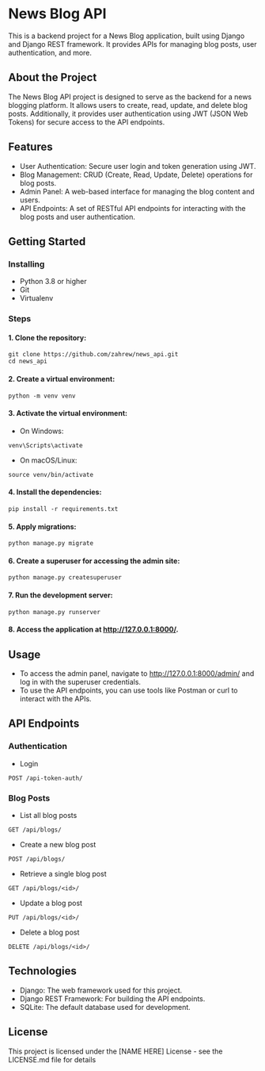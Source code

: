 # News Blog API

This is a backend project for a News Blog application, built using Django and Django REST framework. It provides APIs for managing blog posts, user authentication, and more.

## About the Project

The News Blog API project is designed to serve as the backend for a news blogging platform. It allows users to create, read, update, and delete blog posts. Additionally, it provides user authentication using JWT (JSON Web Tokens) for secure access to the API endpoints.

## Features
* User Authentication: Secure user login and token generation using JWT.
* Blog Management: CRUD (Create, Read, Update, Delete) operations for blog posts.
* Admin Panel: A web-based interface for managing the blog content and users.
* API Endpoints: A set of RESTful API endpoints for interacting with the blog posts and user authentication.

## Getting Started


### Installing
* Python 3.8 or higher
* Git
* Virtualenv

### Steps
#### 1. Clone the repository:

```
git clone https://github.com/zahrew/news_api.git
cd news_api
```
#### 2. Create a virtual environment:

```
python -m venv venv
```
#### 3. Activate the virtual environment:

* On Windows:

```
venv\Scripts\activate
```
* On macOS/Linux:

```
source venv/bin/activate
```
#### 4. Install the dependencies:

```
pip install -r requirements.txt
```
#### 5. Apply migrations:


```
python manage.py migrate
```
#### 6. Create a superuser for accessing the admin site:

```
python manage.py createsuperuser
```
#### 7. Run the development server:

```
python manage.py runserver
```
#### 8. Access the application at http://127.0.0.1:8000/.


## Usage

* To access the admin panel, navigate to http://127.0.0.1:8000/admin/ and log in with the superuser credentials.
* To use the API endpoints, you can use tools like Postman or curl to interact with the APIs.

## API Endpoints


### Authentication
* Login

```
POST /api-token-auth/
```
### Blog Posts
* List all blog posts

```
GET /api/blogs/
```
* Create a new blog post

```
POST /api/blogs/
```
* Retrieve a single blog post

```
GET /api/blogs/<id>/
```

* Update a blog post

```
PUT /api/blogs/<id>/
```
* Delete a blog post
```
DELETE /api/blogs/<id>/
```


## Technologies

* Django: The web framework used for this project.
* Django REST Framework: For building the API endpoints.
* SQLite: The default database used for development.


## License

This project is licensed under the [NAME HERE] License - see the LICENSE.md file for details


